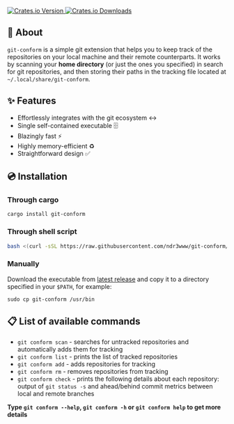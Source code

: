 <p align="left">
  <a href="https://crates.io/crates/git-conform">
    <img alt="Crates.io Version" src="https://img.shields.io/crates/v/git-conform" />
    <img alt="Crates.io Downloads" src=https://img.shields.io/crates/d/git-conform />
  </a>
</p>

## 📖 About
`git-conform` is a simple git extension that helps you to keep track of the repositories on your local machine and their remote counterparts.
It works by scanning your **home directory** (or just the ones you specified) in search for git repositories, and then storing their paths in
the tracking file located at `~/.local/share/git-conform`.

## ✨ Features
- Effortlessly integrates with the git ecosystem ↔️
- Single self-contained executable 🗄️
- Blazingly fast ⚡
- Highly memory-efficient ♻️
- Straightforward design ✅

## 💿 Installation

### Through cargo
`cargo install git-conform`

### Through shell script
```bash
bash <(curl -sSL https://raw.githubusercontent.com/ndr3www/git-conform/main/setup.sh)
```
### Manually
Download the executable from [latest release](https://github.com/ndr3www/git-conform/releases/latest) and copy it to a directory specified in your `$PATH`, for example:

`sudo cp git-conform /usr/bin`

## 📋 List of available commands
- `git conform scan` - searches for untracked repositories and automatically adds them for tracking
- `git conform list` - prints the list of tracked repositories
- `git conform add` - adds repositories for tracking
- `git conform rm` - removes repositories from tracking
- `git conform check` - prints the following details about each repository: output of `git status -s` and ahead/behind commit metrics between local and remote branches

**Type `git conform --help`, `git conform -h` or `git conform help` to get more details**
